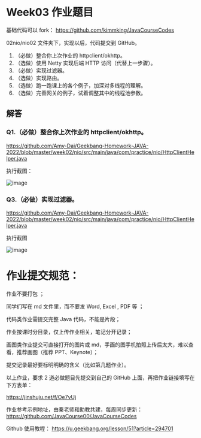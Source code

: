 # Week03 作业题目

基础代码可以 fork：  https://github.com/kimmking/JavaCourseCodes

02nio/nio02 文件夹下，实现以后，代码提交到 GitHub。

1. （必做）整合你上次作业的 httpclient/okhttp。
2. （选做）使用 Netty 实现后端 HTTP 访问（代替上一步骤）。
3. （必做）实现过滤器。
4. （选做）实现路由。
5. （选做）跑一跑课上的各个例子，加深对多线程的理解。
6. （选做）完善网关的例子，试着调整其中的线程池参数。

## 解答
### Q1.（必做）整合你上次作业的 httpclient/okhttp。
https://github.com/Amy-Dai/Geekbang-Homework-JAVA-2022/blob/master/week02/nio/src/main/java/com/practice/nio/HttpClientHelper.java

执行截图：

![image](https://user-images.githubusercontent.com/56108927/169657987-b8397149-6543-42f5-8da3-ed9ab6e471dc.png)

### Q3.（必做）实现过滤器。
https://github.com/Amy-Dai/Geekbang-Homework-JAVA-2022/blob/master/week02/nio/src/main/java/com/practice/nio/HttpClientHelper.java


执行截图

![image](https://user-images.githubusercontent.com/56108927/169675910-66dbf92a-cca8-4e98-b276-d744d8c8b66f.png)


# 作业提交规范：

作业不要打包 ；

同学们写在 md 文件里，而不要发 Word, Excel , PDF 等 ；

代码类作业需提交完整 Java 代码，不能是片段；

作业按课时分目录，仅上传作业相关，笔记分开记录；

画图类作业提交可直接打开的图片或 md，手画的图手机拍照上传后太大，难以查看，推荐画图（推荐 PPT、Keynote）；

提交记录最好要标明明确的含义（比如第几题作业）。

以上作业，要求 2 道必做题目先提交到自己的 GitHub 上面，再把作业链接填写在下方表单：

https://jinshuju.net/f/Oe7vUj

作业参考示例地址，由秦老师和助教共建，每周同步更新：  https://github.com/JavaCourse00/JavaCourseCodes

Github 使用教程：  https://u.geekbang.org/lesson/51?article=294701
